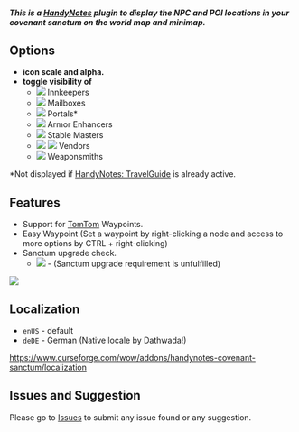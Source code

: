 ##### **This is a [HandyNotes](https://www.curseforge.com/wow/addons/handynotes) plugin to display the NPC and POI locations in your covenant sanctum on the world map and minimap.**

## Options
* **icon scale and alpha.**
* **toggle visibility of**
    * ![](https://i.imgur.com/wAga1cd.png) Innkeepers
    * ![](https://i.imgur.com/nMNw49K.png) Mailboxes
    * ![](https://i.imgur.com/NIUq9ta.png) Portals*
    * ![](https://i.imgur.com/FCGho5k.png) Armor Enhancers
    * ![](https://i.imgur.com/oxhxncv.png) Stable Masters
    * ![](https://i.imgur.com/OlyHdAf.png) ![](https://i.imgur.com/8Z3EJlm.png) Vendors
    * ![](https://i.imgur.com/HXihDYh.png) Weaponsmiths

*Not displayed if [HandyNotes: TravelGuide](https://www.curseforge.com/wow/addons/handynotes-travelguide) is already active.

## Features
* Support for [TomTom](https://www.curseforge.com/wow/addons/tomtom) Waypoints.
* Easy Waypoint (Set a waypoint by right-clicking a node and access to more options by CTRL + right-clicking)
* Sanctum upgrade check.
    * ![](https://i.imgur.com/bOL9btW.png) - (Sanctum upgrade requirement is unfulfilled)

![](https://i.imgur.com/MlnVJKC.png)

## Localization
* `enUS` - default
* `deDE` - German (Native locale by Dathwada!)

https://www.curseforge.com/wow/addons/handynotes-covenant-sanctum/localization

## Issues and Suggestion

Please go to [Issues](https://github.com/Dathwada/handynotes-covenant-sanctum/issues) to submit any issue found or any suggestion.
